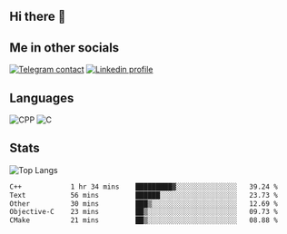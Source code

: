 ## Hi there 👋

## Me in other socials
[![Telegram contact][telegram_badge]][telegram_link]
[![Linkedin profile][linkedin_badge]][linkedin_link]
<!-- [![My CV][CV]][CV_path] -->

## Languages
![CPP](https://img.shields.io/badge/-C++-000?&logo=c%2B%2B)
![C](https://img.shields.io/badge/-C-000?&logo=c)


## Stats
![Top Langs](https://github-readme-stats.vercel.app/api/top-langs/?username=Winlogon-exe&size_weight=0.5&count_weight=0.5&bg_color=000000&title_color=ffffff&text_color=ffffff)

<!--START_SECTION:waka-->

```txt
C++            1 hr 34 mins    █████████▓░░░░░░░░░░░░░░░   39.24 %
Text           56 mins         ██████░░░░░░░░░░░░░░░░░░░   23.73 %
Other          30 mins         ███▒░░░░░░░░░░░░░░░░░░░░░   12.69 %
Objective-C    23 mins         ██▒░░░░░░░░░░░░░░░░░░░░░░   09.73 %
CMake          21 mins         ██▒░░░░░░░░░░░░░░░░░░░░░░   08.88 %
```

<!--END_SECTION:waka-->

<!-- [CV_path]: path
[CV]: https://img.shields.io/badge/CV-D3182A?style=for-the-badge&logoColor=white -->

[telegram_link]: https://t.me/winlogon_exe
[telegram_badge]: https://img.shields.io/badge/Telegram-000?style=for-the-badge&logo=telegram&logoColor=white

[linkedin_link]: https://www.linkedin.com/in/winlogon/
[linkedin_badge]: https://img.shields.io/badge/LinkedIn-000?style=for-the-badge&logo=linkedin&logoColor=white



